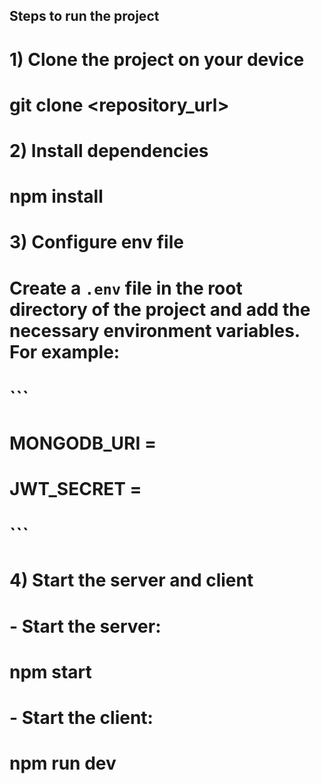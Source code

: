## Steps to run the project ##

# 1) Clone the project on your device
#    git clone <repository_url>

# 2) Install dependencies
#    npm install

# 3) Configure env file
#    Create a `.env` file in the root directory of the project and add the necessary environment variables. For example:
#    ```
#    MONGODB_URI =
#    JWT_SECRET = 
#    
#    
#    ```

# 4) Start the server and client
#    - Start the server:
#      npm start
#    - Start the client:
#      npm run dev
